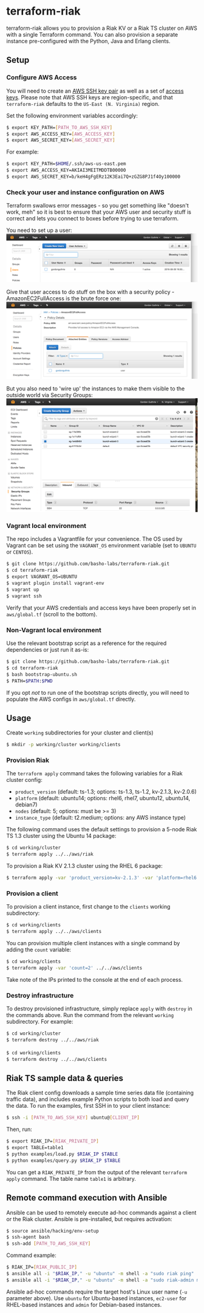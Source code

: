 # terraform-riak

terraform-riak allows you to provision a Riak KV or a Riak TS cluster on AWS with a single Terraform command. You can also provision a separate instance pre-configured with the Python, Java and Erlang clients.

## Setup

### Configure AWS Access

You will need to create an [AWS SSH key pair](http://docs.aws.amazon.com/AWSEC2/latest/UserGuide/ec2-key-pairs.html) as well as a set of [access keys](http://docs.aws.amazon.com/general/latest/gr/managing-aws-access-keys.html). Please note that AWS SSH keys are region-specific, and that `terraform-riak` defaults to the `US-East (N. Virginia)` region.

Set the following environment variables accordingly:

```bash
$ export KEY_PATH=[PATH_TO_AWS_SSH_KEY]
$ export AWS_ACCESS_KEY=[AWS_ACCESS_KEY]
$ export AWS_SECRET_KEY=[AWS_SECRET_KEY]
```

For example:

```bash
$ export KEY_PATH=$HOME/.ssh/aws-us-east.pem
$ export AWS_ACCESS_KEY=AKIAI3MEITMDDTB00000
$ export AWS_SECRET_KEY=b/keH4gFgERz12K3Eai7Q+zGZG8PJ1f4Oy100000
```

### Check your user and instance configuration on AWS

Terraform swallows error messages - so you get something like "doesn't work, meh" so it is best to ensure that your AWS user and security stuff is correct and lets you connect to boxes before trying to use terraform.

You need to set up a user:
![User Setup](./images/User_setup.png)

Give that user access to do stuff on the box with a security policy - AmazonEC2FullAccess is the brute force one:
![Policy Access](./images/PolicyAccess-to-images.png)

But you also need to 'wire up' the instances to make them visible to the outside world via Security Groups:
![Security Groups](./images/SecurityGroup-to-run-instances-in.png)

### Vagrant local environment

The repo includes a Vagrantfile for your convenience. The OS used by Vagrant can be set using the `VAGRANT_OS` environment variable (set to `UBUNTU` or `CENTOS`).

```bash
$ git clone https://github.com/basho-labs/terraform-riak.git
$ cd terraform-riak
$ export VAGRANT_OS=UBUNTU
$ vagrant plugin install vagrant-env
$ vagrant up
$ vagrant ssh
```

Verify that your AWS credentials and access keys have been properly set in `aws/global.tf` (scroll to the bottom).

### Non-Vagrant local environment

Use the relevant bootstrap script as a reference for the required dependencies or just run it as-is:

```bash
$ git clone https://github.com/basho-labs/terraform-riak.git
$ cd terraform-riak
$ bash bootstrap-ubuntu.sh
$ PATH=$PATH:$PWD
```

If you opt *not* to run one of the bootstrap scripts directly, you will need to populate the AWS configs in `aws/global.tf` directly.

## Usage

Create `working` subdirectories for your cluster and client(s)

```bash
$ mkdir -p working/cluster working/clients
```

### Provision Riak

The `terraform apply` command takes the following variables for a Riak cluster config:

* `product_version` (default: ts-1.3; options: ts-1.3, ts-1.2, kv-2.1.3, kv-2.0.6)
* `platform` (default: ubuntu14; options: rhel6, rhel7, ubuntu12, ubuntu14, debian7)
* `nodes` (default: 5; options: must be >= 3)
* `instance_type` (default: t2.medium; options: any AWS instance type)

The following command uses the default settings to provision a 5-node Riak TS 1.3 cluster using the Ubuntu 14 package:

```bash
$ cd working/cluster
$ terraform apply ../../aws/riak
```

To provision a Riak KV 2.1.3 cluster using the RHEL 6 package:

```bash
$ terraform apply -var 'product_version=kv-2.1.3' -var 'platform=rhel6' ../../aws/riak
```

### Provision a client

To provision a client instance, first change to the `clients` working subdirectory:

```bash
$ cd working/clients
$ terraform apply ../../aws/clients
```

You can provision multiple client instances with a single command by adding the `count` variable:

```bash
$ cd working/clients
$ terraform apply -var 'count=2' ../../aws/clients
```

Take note of the IPs printed to the console at the end of each process.

### Destroy infrastructure

To destroy provisioned infrastructure, simply replace `apply` with `destroy` in the commands above. Run the command from the relevant `working` subdirectory. For example:

```bash
$ cd working/cluster
$ terraform destroy ../../aws/riak

$ cd working/clients
$ terraform destroy ../../aws/clients
```

## Riak TS sample data & queries

The Riak client config downloads a sample time series data file (containing traffic data), and includes example Python scripts to both load and query the data. To run the examples, first SSH in to your client instance:

```bash
$ ssh -i [PATH_TO_AWS_SSH_KEY] ubuntu@[CLIENT_IP]
```

Then, run:

```bash
$ export RIAK_IP=[RIAK_PRIVATE_IP]
$ export TABLE=table1
$ python examples/load.py $RIAK_IP $TABLE
$ python examples/query.py $RIAK_IP $TABLE
```

You can get a `RIAK_PRIVATE_IP` from the output of the relevant `terraform apply` command. The table name `table1` is arbitrary.

## Remote command execution with Ansible

Ansible can be used to remotely execute ad-hoc commands against a client or the Riak cluster. Ansible is pre-installed, but requires activation:

```bash
$ source ansible/hacking/env-setup
$ ssh-agent bash
$ ssh-add [PATH_TO_AWS_SSH_KEY]
```

Command example:

```bash
$ RIAK_IP=[RIAK_PUBLIC_IP]
$ ansible all -i "$RIAK_IP," -u "ubuntu" -m shell -a "sudo riak ping"
$ ansible all -i "$RIAK_IP," -u "ubuntu" -m shell -a "sudo riak-admin member_status"
```

Ansible ad-hoc commands require the target host's Linux user name (`-u` parameter above). Use `ubuntu` for Ubuntu-based instances, `ec2-user` for RHEL-based instances and `admin` for Debian-based instances.
